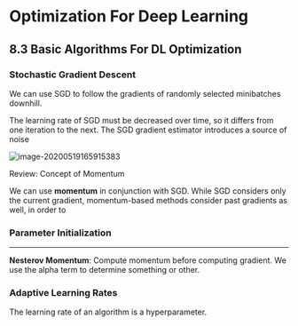 # Optimization For Deep Learning

## 8.3 Basic  Algorithms For DL Optimization

### Stochastic Gradient Descent

We can use SGD to follow the gradients of randomly selected minibatches downhill. 

The learning rate of SGD must be decreased over time, so it differs from one iteration to the next. The SGD gradient estimator introduces a source of noise

![image-20200519165915383](C:\Users\Benzh\AppData\Roaming\Typora\typora-user-images\image-20200519165915383.png)

Review: Concept of Momentum

We can use **momentum** in conjunction with SGD. While SGD considers only the current gradient, momentum-based methods consider past gradients as well, in order to 

### Parameter Initialization

****

**Nesterov Momentum**: Compute momentum before computing gradient. We use the alpha term to determine something or other. 

### Adaptive Learning Rates

The learning rate of an algorithm is a hyperparameter.
